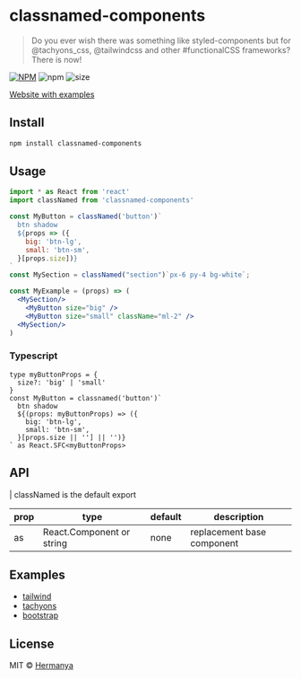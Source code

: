 # classnamed-components

> Do you ever wish there was something like styled-components but for @tachyons_css, @tailwindcss and other #functionalCSS frameworks? There is now!

[![NPM](https://img.shields.io/npm/v/classnamed-components.svg)](https://www.npmjs.com/package/classnamed-components)
![npm](https://img.shields.io/npm/dt/classnamed-components.svg)
![size](https://img.badgesize.io/hermanya/classnamed-components/master/src/index.tsx.svg)


[Website with examples](https://hermanya.github.io/classnamed-components/)

## Install

```bash
npm install classnamed-components
```

## Usage

```jsx
import * as React from 'react'
import classNamed from 'classnamed-components'

const MyButton = classNamed('button')`
  btn shadow
  ${props => ({
    big: 'btn-lg',
    small: 'btn-sm',
  }[props.size])}
`
const MySection = classNamed("section")`px-6 py-4 bg-white`;

const MyExample = (props) => (
  <MySection/>
    <MyButton size="big" />
    <MyButton size="small" className="ml-2" />
  <MySection/>
)
```

### Typescript

```tsx
type myButtonProps = {
  size?: 'big' | 'small'
}
const MyButton = classnamed('button')`
  btn shadow
  ${(props: myButtonProps) => ({
    big: 'btn-lg',
    small: 'btn-sm',
  }[props.size || ''] || '')}
` as React.SFC<myButtonProps>
```

## API

| classNamed is the default export

| prop | type                      | default | description                |
| ---- | ------------------------- | ------- | -------------------------- |
| as   | React.Component or string | none    | replacement base component |


## Examples

- [tailwind](https://hermanya.github.io/classnamed-components/#tailwind)
- [tachyons](https://hermanya.github.io/classnamed-components/#tachyons)
- [bootstrap](https://hermanya.github.io/classnamed-components/#bootstrap)

## License

MIT © [Hermanya](https://github.com/Hermanya)
